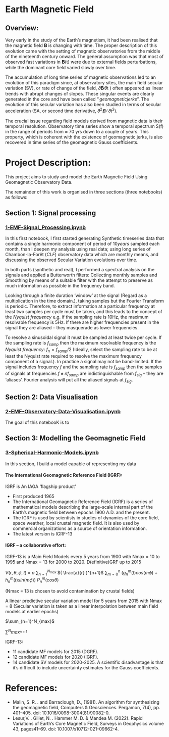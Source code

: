 # Earth Magnetic Field
## Overview:

Very early in the study of the Earth’s magnetism, it had been realised that the magnetic field 𝐁 is changing with time. The proper description of this evolution came with the setting of magnetic observatories from the middle of the nineteenth century onward. The general assumption was that most of observed fast variations in 𝐁(t) were due to external fields perturbations, while the dominant core field varied slowly over time.

The accumulation of long time series of magnetic observations led to an evolution of this paradigm since, at observatory sites, the main field secular variation (SV), or rate of change of the field, 𝜕𝐁∕𝜕t ) often appeared as linear trends with abrupt changes of slopes. These singular events are clearly generated in the core and have been called $“geomagnetic jerks”$.
The evolution of this secular variation has also been studied in terms of secular acceleration (SA, or second time derivative, ${𝜕^2𝐁∕𝜕t^2}$).

The crucial issue regarding field models derived from magnetic data is their temporal resolution. Observatory time series show a temporal spectrum S(f) in the range of periods from ≈ 70 yrs down to a couple of years. This property, which is coherent with the existence of geomagnetic jerks, is also recovered in time series of the geomagnetic Gauss coefficients. 

# Project Description:

This project aims to study and model the Earth Magnetic Field Using Geomagnetic Observatory Data.

The remainder of this work is organised in three sections (three notebooks) as follows: 

## Section 1: Signal processing
### [1-EMF-Signal_Processing.ipynb](https://github.com/thiziriamezza/Earth-Magnetic-Field/blob/main/1-EMF-Signal_Processing.ipynb)

In this first notebook, I first started generating Synthetic timeseries data that contains a single harmonic component of period of $10 years$ sampled each month, than I deepen my analysis using real data; using long series of Chambon-la-Forêt $(CLF)$ observatory data which are monthly means, and discussing the observed Secular Variation evolutions over time.  

In both parts (synthetic and real), I performed a spectral analysis on the signals and applied a Butterworth filters: Collecting monthly samples and Smoothing by means of a suitable filter with the attempt to preserve as much information as possible in the frequency band. 

Looking through a finite duration ‘window’ at the signal (Regard as a multiplication in the time domain.), taking samples but the Fourier Transform is periodic. Therefore, to extract information at a particular frequency at least two samples per cycle must be taken, and this leads to the concept of the $Nyquist$ $frequency$ e.g. if the sampling rate is 10Hz, the maximum resolvable frequency is 5Hz. If there are higher frequencies present in the signal they are aliased – they masquerade as lower frequencies. 

To resolve a sinusoidal signal it must be sampled at least twice per cycle. If the sampling rate is $f_{samp}$ then the maximum resolvable frequency is the $Nyquist$ $frequency$: $f_n= f_{samp}/2$ (Ideally, select the sampling rate to be at least the Nyquist rate required to resolve the maximum frequency component of a signal.).
In practice a signal may not be band-limited. If the signal includes frequency $f$ and the sampling rate is $f_{samp}$ then the samples of signals at frequencies $f ± nf_{samp}$ are indistinguishable from $f_{sig}$  – they are ‘aliases’. Fourier analysis will put all the aliased signals at $f_{sig}$.


## Section 2: Data Visualisation
### [2-EMF-Observatory-Data-Visualisation.ipynb](https://github.com/thiziriamezza/Earth-Magnetic-Field/blob/main/2-EMF-Observatory-Data-Visualisation.ipynb)

The goal of this notebooK is to 

## Section 3: Modelling the Geomagnetic Field
### [3-Spherical-Harmonic-Models.ipynb](https://github.com/thiziriamezza/Earth-Magnetic-Field/blob/main/3-Spherical-Harmonic-Models%20.ipynb)

In this section, I build a model capable of representing my data

#### The International Geomagnetic Reference Field (IGRF):
IGRF is An IAGA ‘flagship product’
- First produced 1965
- The International Geomagnetic Reference Field (IGRF) is a series of mathematical models describing the large-scale internal part of the Earth’s magnetic field between epochs 1900 A.D. and the present.
- The IGRF is used by scientists in studies of dynamics of the core field, space weather, local crustal magnetic field. It is also used by commercial organizations as a source of orientation information.
- The latest version is IGRF-13

#### IGRF – a collaborative effort:

IGRF-13 is a Main Field Models every 5 years from 1900 with Nmax = 10 to 1995 and Nmax = 13 for 2000 to 2020. D(efinitive)GRF up to 2015

$V(r,\theta,\phi,t)$ = $a$ $\sum_{n=1}{^{N_{max}}}$ $( \frac{a}{r} )^{n+1}$ $\sum_{m=0}{^n}$ $( g^m_n (t) cos(m\phi) + h^m_n (t) sin(m\phi) )$ $P^m_n (cos\theta)$

(Nmax = 13 is chosen to avoid contamination by crustal fields)

A linear predictive secular variation model for 5 years from 2015 with Nmax = 8
(Secular variation is taken as a linear interpolation between main field models at earlier epochs)

$\sum_{n=1}^N_{max}$

$\sum^N{max}^_{n=1}$

IGRF-13:
- 11 candidate MF models for 2015 (DGRF).
- 12 candidate MF models for 2020 (IGRF).
- 14 candidate SV models for 2020-2025.
A scientific disadvantage is that it’s difficult to include uncertainty estimates for the Gauss coefficients.



# References:
- Malin, S. R. . and Barraclough, D., (1981). An algorithm for synthesizing the geomagnetic field, Computers & Geosciences. Pergamon, 7(4), pp. 401–405. doi: 10.1016/0098-3004(81)90082-0.
- Lesur,V. . Gillet, N. . Hammer M. D. & Mandea M. (2022). Rapid Variations of Earth’s Core Magnetic Field, Surveys in Geophysics volume 43, pages41–69. doi: 10.1007/s10712-021-09662-4.
